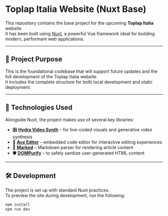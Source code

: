 # Toplap Italia Website (Nuxt Base)

This repository contains the base project for the upcoming **Toplap Italia** website.  
It has been built using [Nuxt](https://nuxt.com), a powerful Vue framework ideal for building modern, performant web applications.

---

## 🚧 Project Purpose

This is the foundational codebase that will support future updates and the full development of the Toplap Italia website.  
It includes the complete structure for both local development and static deployment.

---

## 🧩 Technologies Used

Alongside Nuxt, the project makes use of several key libraries:

- 🎛 **[Hydra Video Synth](https://github.com/ojack/hydra)** – for live-coded visuals and generative video synthesis
- 📝 **[Ace Editor](https://ace.c9.io/)** – embedded code editor for interactive editing experiences
- 📖 **[Marked](https://github.com/markedjs/marked)** – Markdown parser for rendering article content
- 🛡 **[DOMPurify](https://github.com/cure53/DOMPurify)** – to safely sanitize user-generated HTML content

---

## 🛠 Development

The project is set up with standard Nuxt practices.  
To preview the site during development, run the following:

```bash
npm install
npm run dev
